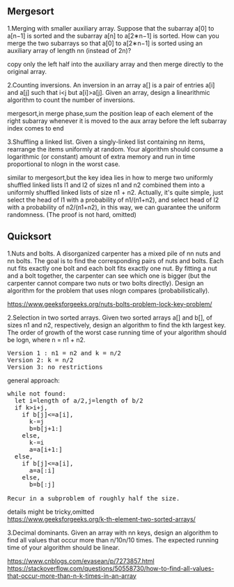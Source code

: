 ## Mergesort
1.Merging with smaller auxiliary array. Suppose that the subarray a[0] to a[n−1] is sorted and the subarray a[n] to a[2∗n−1] is sorted. How can you merge the two subarrays so that a[0] to a[2∗n−1] is sorted using an auxiliary array of length nn (instead of 2n)?

copy only the left half into the auxiliary array and then merge directly to the original array.

2.Counting inversions. An inversion in an array a[] is a pair of entries a[i] and a[j] such that i<j but a[i]>a[j]. Given an array, design a linearithmic algorithm to count the number of inversions.

mergesort,in merge phase,sum the position leap of each element of the right subarray whenever it is moved to the aux array before the left subarray index comes to end

3.Shuffling a linked list. Given a singly-linked list containing nn items, rearrange the items uniformly at random. Your algorithm should consume a logarithmic (or constant) amount of extra memory and run in time proportional to nlogn in the worst case.

similar to mergesort,but the key idea lies in how to merge two uniformly shuffled linked lists l1 and l2 of sizes n1 and n2 combined them into a uniformly shuffled linked lists of size n1 + n2. Actually, it's quite simple, just select the head of l1 with a probability of n1/(n1+n2), and select head of l2 with a probability of n2/(n1+n2), in this way, we can guarantee the uniform randomness. (The proof is not hard, omitted)

## Quicksort
1.Nuts and bolts. A disorganized carpenter has a mixed pile of nn nuts and nn bolts. The goal is to find the corresponding pairs of nuts and bolts. Each nut fits exactly one bolt and each bolt fits exactly one nut. By fitting a nut and a bolt together, the carpenter can see which one is bigger (but the carpenter cannot compare two nuts or two bolts directly). Design an algorithm for the problem that uses nlogn compares (probabilistically).

https://www.geeksforgeeks.org/nuts-bolts-problem-lock-key-problem/

2.Selection in two sorted arrays. Given two sorted arrays a[] and b[], of sizes n1 and n2, respectively, design an algorithm to find the kth largest key. The order of growth of the worst case running time of your algorithm should be logn, where n = n1 + n2.
<pre>
Version 1 : n1 = n2 and k = n/2
Version 2: k = n/2
Version 3: no restrictions
</pre>

general approach:
<pre>
while not found:
  let i=length of a/2,j=length of b/2
  if k>i+j,
    if b[j]<=a[i],
      k-=j
      b=b[j+1:]
    else,
      k-=i
      a=a[i+1:]
  else,
    if b[j]<=a[i],
      a=a[:i]
    else,
      b=b[:j]

Recur in a subproblem of roughly half the size.
</pre>
details might be tricky,omitted  
https://www.geeksforgeeks.org/k-th-element-two-sorted-arrays/

3.Decimal dominants. Given an array with nn keys, design an algorithm to find all values that occur more than n/10n/10 times. The expected running time of your algorithm should be linear.

https://www.cnblogs.com/evasean/p/7273857.html https://stackoverflow.com/questions/50558730/how-to-find-all-values-that-occur-more-than-n-k-times-in-an-array
